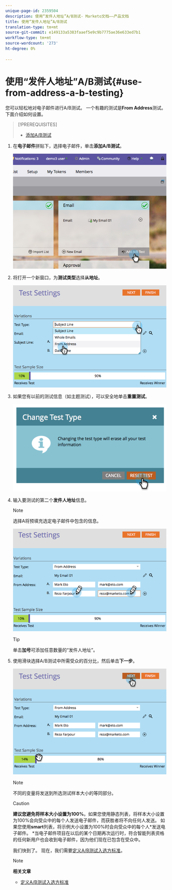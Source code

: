 ```yaml
---
unique-page-id: 2359504
description: 使用“发件人地址”A/B测试- Marketo文档——产品文档
title: 使用“发件人地址”A/B测试
translation-type: tm+mt
source-git-commit: e149133a5383faaef5e9c9b7775ae36e633ed7b1
workflow-type: tm+mt
source-wordcount: '273'
ht-degree: 0%

---
```



# 使用“发件人地址”A/B测试{#use-from-address-a-b-testing}

您可以轻松地对电子邮件进行A/B测试。 一个有趣的测试是&#x200B;**From Address**&#x200B;测试。 下面介绍如何设置。

>[!PREREQUISITES]
>
>* [添加A/B测试](add-an-a-b-test.md)

>



1. 在&#x200B;**电子邮件**&#x200B;拼贴下，选择电子邮件，单击&#x200B;**添加A/B测试**。

   ![](assets/image2014-9-12-15-3a32-3a8.png)

1. 将打开一个新窗口，为&#x200B;**测试类型**&#x200B;选择&#x200B;**从地址**。

   ![](assets/image2014-9-12-15-3a32-3a22.png)

1. 如果您有以前的测试信息（如主题测试），可以安全地单击&#x200B;**重置测试**。

   ![](assets/image2014-9-12-15-3a32-3a28.png)

1. 输入要测试的第二个&#x200B;**发件人地址**&#x200B;信息。

   >[!NOTE]
   >
   >选择A将预填充选定电子邮件中包含的信息。

   ![](assets/image2014-9-12-15-3a32-3a34.png)

   >[!TIP]
   >
   >单击&#x200B;**加号**&#x200B;可添加任意数量的“发件人地址”。

1. 使用滑块选择A/B测试中所需受众的百分比，然后单击&#x200B;**下一步**。

   ![](assets/image2014-9-12-15-3a33-3a41.png)

   >[!NOTE]
   >
   >不同的变量将发送到所选测试样本大小的等同部分。

   >[!CAUTION]
   >
   >**建议您避免将样本大小设置为100%**。如果您使用静态列表，将样本大小设置为100%会向受众中的每个人发送电子邮件，而获胜者将不向任何人发送。 如果您使用&#x200B;**smart**&#x200B;列表，将示例大小设置为100%时会向受众中的每个人*发送电子邮件。 *当电子邮件项目在以后的某个日期再次运行时，符合智能列表资格的任何新用户也会收到电子邮件，因为他们现在已包含在受众中。

   我们快到了。 现在，我们需要[定义A/B测试入选方标准](define-the-a-b-test-winner-criteria.md)。

   >[!NOTE]
   >
   >**相关文章**
   >
   >    
   >    
   >    * [定义A/B测试入选方标准](define-the-a-b-test-winner-criteria.md)


